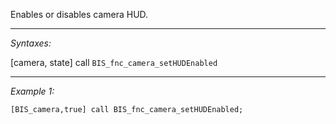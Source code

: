 Enables or disables camera HUD.


---
*Syntaxes:*

[camera, state] call `BIS_fnc_camera_setHUDEnabled`

---
*Example 1:*

```sqf
[BIS_camera,true] call BIS_fnc_camera_setHUDEnabled;
```